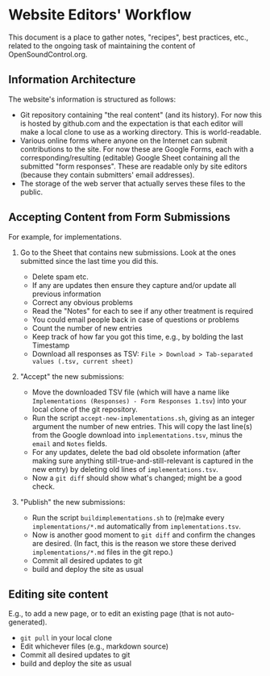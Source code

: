 # Website Editors' Workflow

This document is a place to gather notes, "recipes", best practices,
etc., related to the ongoing task of maintaining the content of
OpenSoundControl.org.

## Information Architecture

The website's information is structured as follows:

- Git repository containing "the real content" (and its history).  For
  now this is hosted by github.com and the expectation is that each
  editor will make a local clone to use as a working directory. This
  is world-readable.
- Various online forms where anyone on the Internet can submit
  contributions to the site.  For now these are Google Forms, each
  with a corresponding/resulting (editable) Google Sheet containing
  all the submitted "form responses".  These are readable only by
  site editors (because they contain submitters' email addresses).
- The storage of the web server that actually serves these files to
  the public.
  

## Accepting Content from Form Submissions

For example, for implementations.

1. Go to the Sheet that contains new submissions.  Look at the ones
   submitted since the last time you did this. 
    
    * Delete spam etc.
    * If any are updates then ensure they capture and/or update all
      previous information
    * Correct any obvious problems 
    * Read the "Notes" for each to see if any other treatment is required
    * You could email people back in case of questions or problems
    * Count the number of new entries
    * Keep track of how far you got this time, e.g., by bolding the
      last Timestamp
    * Download all responses as TSV: `File > Download > Tab-separated
      values (.tsv, current sheet)`
      
2. "Accept" the new submissions:

    * Move the downloaded TSV file (which will have a name like
      `Implementations (Responses) - Form Responses 1.tsv`) into your
      local clone of the git repository.
    * Run the script `accept-new-implementations.sh`, giving as an
      integer argument the number of new entries.  This will copy the
      last line(s) from the Google download into `implementations.tsv`,
      minus the `email` and `Notes` fields.
    * For any updates, delete the bad old obsolete information (after
      making sure anything still-true-and-still-relevant is captured
      in the new entry) by deleting old lines of
      `implementations.tsv`.
    * Now a `git diff` should show what's changed; might be a good check.


3. "Publish" the new submissions:

    * Run the script `buildimplementations.sh` to (re)make every
      `implementations/*.md` automatically from `implementations.tsv`.
    * Now is another good moment to `git diff` and confirm the changes
      are desired. (In fact, this is the reason we store these derived
      `implementations/*.md` files in the git repo.)
    * Commit all desired updates to git
    * build and deploy the site as usual
    



## Editing site content

E.g., to add a new page, or to edit an existing page (that is not
auto-generated).

* `git pull` in your local clone
* Edit whichever files (e.g., markdown source)
* Commit all desired updates to git
* build and deploy the site as usual


